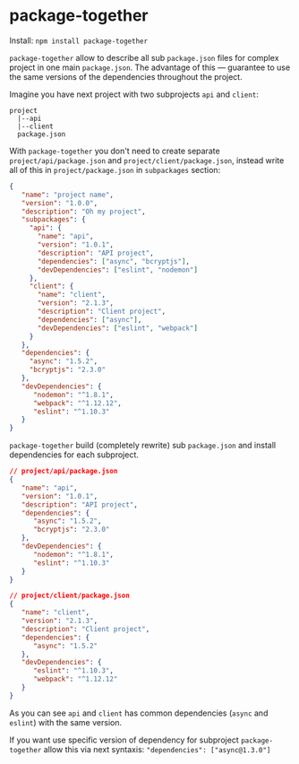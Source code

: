 # package-together

Install: `npm install package-together`

`package-together` allow to describe all sub `package.json` files for complex project in one main `package.json`. The advantage of this — guarantee to use the same versions of the dependencies throughout the project.

Imagine you have next project with two subprojects `api` and `client`:

```
project
  |--api
  |--client
  package.json
```

With `package-together` you don't need to create separate `project/api/package.json` and `project/client/package.json`, instead write all of this in `project/package.json` in `subpackages` section:

```json
{
   "name": "project name",
   "version": "1.0.0",
   "description": "Oh my project",
   "subpackages": {
     "api": {
       "name": "api",
       "version": "1.0.1",
       "description": "API project",
       "dependencies": ["async", "bcryptjs"],
       "devDependencies": ["eslint", "nodemon"]
     },
     "client": {
       "name": "client",
       "version": "2.1.3",
       "description": "Client project",
       "dependencies": ["async"],
       "devDependencies": ["eslint", "webpack"]
     }
   },
   "dependencies": {
     "async": "1.5.2",
     "bcryptjs": "2.3.0"
   },
   "devDependencies": {
      "nodemon": "^1.8.1",
      "webpack": "^1.12.12",
      "eslint": "^1.10.3"
   }
}
```

`package-together` build (completely rewrite) sub `package.json` and install dependencies for each subproject.

```json
// project/api/package.json
{
   "name": "api",
   "version": "1.0.1",
   "description": "API project",
   "dependencies": {
      "async": "1.5.2",
      "bcryptjs": "2.3.0"
   },
   "devDependencies": {
      "nodemon": "^1.8.1",
      "eslint": "^1.10.3"
   }
}
```

```json
// project/client/package.json
{
   "name": "client",
   "version": "2.1.3",
   "description": "Client project",
   "dependencies": {
      "async": "1.5.2"
   },
   "devDependencies": {
      "eslint": "^1.10.3",
      "webpack": "^1.12.12"
   }
}
```

As you can see `api` and `client` has common dependencies (`async` and `eslint`) with the same version.

If you want use specific version of dependency for subproject `package-together` allow this via next syntaxis: `"dependencies": ["async@1.3.0"]`
